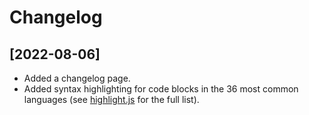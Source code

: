 # Changelog

## [2022-08-06]

- Added a changelog page.
- Added syntax highlighting for code blocks in the 36 most common languages (see [highlight.js](https://highlightjs.org/download/) for the full list).